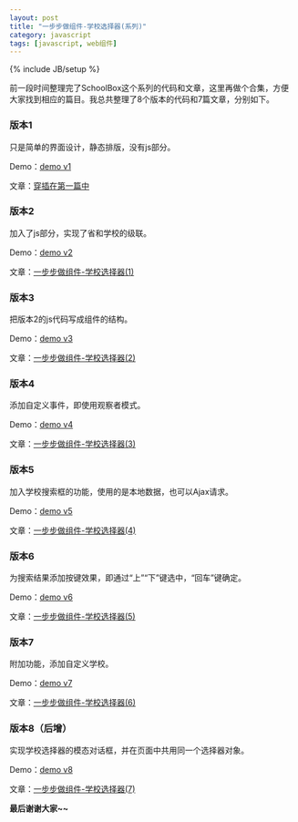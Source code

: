```yaml
---
layout: post
title: "一步步做组件-学校选择器(系列)"
category: javascript
tags: [javascript, web组件]
---
```

{% include JB/setup %}

前一段时间整理完了SchoolBox这个系列的代码和文章，这里再做个合集，方便大家找到相应的篇目。我总共整理了8个版本的代码和7篇文章，分别如下。

<!-- break -->


### 版本1 ###

只是简单的界面设计，静态排版，没有js部分。

Demo：[demo v1](/demo/SchoolBox/v1/demo.html)

文章：[穿插在第一篇中](/javascript/2015/01/18/step-by-step-js-component-schoolbox-1/#section-1)



### 版本2 ###

加入了js部分，实现了省和学校的级联。

Demo：[demo v2](/demo/SchoolBox/v2/demo.html)

文章：[一步步做组件-学校选择器(1)](/javascript/2015/01/18/step-by-step-js-component-schoolbox-1/)



### 版本3 ###

把版本2的js代码写成组件的结构。

Demo：[demo v3](/demo/SchoolBox/v3/demo.html)

文章：[一步步做组件-学校选择器(2)](/javascript/2015/01/19/step-by-step-js-component-schoolbox-2/)



### 版本4 ###

添加自定义事件，即使用观察者模式。

Demo：[demo v4](/demo/SchoolBox/v4/demo.html)

文章：[一步步做组件-学校选择器(3)](/javascript/2015/01/20/step-by-step-js-component-schoolbox-3/)



### 版本5 ###

加入学校搜索框的功能，使用的是本地数据，也可以Ajax请求。

Demo：[demo v5](/demo/SchoolBox/v5/demo.html)

文章：[一步步做组件-学校选择器(4)](/javascript/2015/01/25/step-by-step-js-component-schoolbox-4/)



### 版本6 ###

为搜索结果添加按键效果，即通过“上”“下”键选中，“回车”键确定。

Demo：[demo v6](/demo/SchoolBox/v6/demo.html)

文章：[一步步做组件-学校选择器(5)](/javascript/2015/01/26/step-by-step-js-component-schoolbox-5/)



### 版本7 ###

附加功能，添加自定义学校。

Demo：[demo v7](/demo/SchoolBox/v7/demo.html)

文章：[一步步做组件-学校选择器(6)](/javascript/2015/01/27/step-by-step-js-component-schoolbox-6/)



### 版本8（后增） ###

实现学校选择器的模态对话框，并在页面中共用同一个选择器对象。

Demo：[demo v8](/demo/SchoolBox/v8/demo.html)

文章：[一步步做组件-学校选择器(7)](/javascript/2015/02/25/step-by-step-js-component-schoolbox-7/)



**最后谢谢大家~~**
